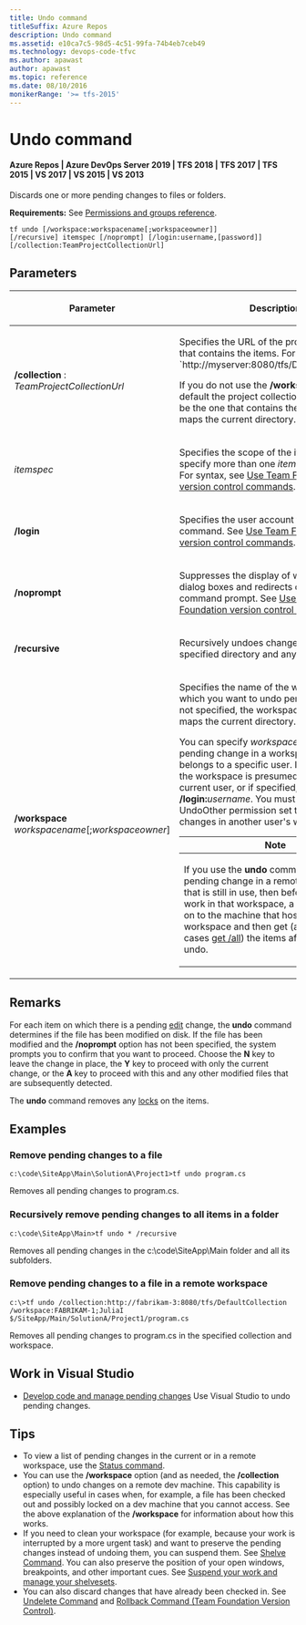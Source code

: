 ```yaml
---
title: Undo command
titleSuffix: Azure Repos
description: Undo command
ms.assetid: e10ca7c5-98d5-4c51-99fa-74b4eb7ceb49
ms.technology: devops-code-tfvc
ms.author: apawast
author: apawast
ms.topic: reference
ms.date: 08/10/2016
monikerRange: '>= tfs-2015'
---
```


# Undo command

#### Azure Repos | Azure DevOps Server 2019 | TFS 2018 | TFS 2017 | TFS 2015 | VS 2017 | VS 2015 | VS 2013

Discards one or more pending changes to files or folders.

**Requirements:** See [Permissions and groups reference](../../organizations/security/permissions.md).

```
tf undo [/workspace:workspacename[;workspaceowner]]
[/recursive] itemspec [/noprompt] [/login:username,[password]]
[/collection:TeamProjectCollectionUrl]
```

## Parameters

<table><thead>
<tr><th><p>Parameter</p></th><th><p>Description</p></th></tr></thead><tbody>
<tr>
	<td><p><strong>/collection</strong> : <em>TeamProjectCollectionUrl</em></p></td>
    <td><p>Specifies the URL of the project collection that contains the items. For example: `http://myserver:8080/tfs/DefaultCollection`.</p><p>If you do not use the <strong>/workspace</strong> option, by default the project collection is presumed to be the one that contains the workspace that maps the current directory.</p></td></tr>
<tr>
	<td><p><em>itemspec</em></p></td>
	<td><p>Specifies the scope of the items. You can specify more than one <em>itemspec</em> argument. For syntax, see <a href="use-team-foundation-version-control-commands.md">Use Team Foundation version control commands</a>.</p></td></tr>
<tr>
	<td><p><strong>/login</strong></p></td>
	<td><p>Specifies the user account to use to run the command. See <a href="use-team-foundation-version-control-commands.md">Use Team Foundation version control commands</a>.</p></td></tr>
<tr>
	<td><p><strong>/noprompt</strong></p></td>
	<td><p>Suppresses the display of windows and dialog boxes and redirects output data to the command prompt. See <a href="use-team-foundation-version-control-commands.md">Use Team Foundation version control commands</a>.</p></td></tr>
<tr>
	<td><p><strong>/recursive</strong></p></td>
	<td><p>Recursively undoes changes to items in the specified directory and any subdirectories.</p></td></tr>
<tr>
	<td><p><strong>/workspace</strong> <em>workspacename</em>[;<em>workspaceowner</em>]</p></td>
    <td><p>Specifies the name of the workspace in which you want to undo pending changes. If not specified, the workspace is the one that maps the current directory.</p><p>You can specify <em>workspaceowner</em> to undo a pending change in a workspace that belongs to a specific user. If not specified, the workspace is presumed to be the current user, or if specified, the <strong>/login:</strong><em>username</em>. You must have the UndoOther permission set to Allow to undo changes in another user&#39;s workspace.</p><table><thead>
<tr><th><strong>Note</strong></th></tr></thead><tbody>
<tr>
	<td><p>If you use the <strong>undo</strong> command to undo a pending change in a remote workspace that is still in use, then before continuing work in that workspace, a user must log on to the machine that hosts the workspace and then get (and in some cases <a href="get-command.md">get /all</a>) the items affected by the undo.</p></td></tr></tbody></table></td></tr></tbody>
</table>

## Remarks

For each item on which there is a pending [edit](check-out-edit-files.md) change, the **undo** command determines if the file has been modified on disk. If the file has been modified and the **/noprompt** option has not been specified, the system prompts you to confirm that you want to proceed. Choose the **N** key to leave the change in place, the **Y** key to proceed with only the current change, or the **A** key to proceed with this and any other modified files that are subsequently detected.

The **undo** command removes any [locks](work-version-control-locks.md) on the items.

## Examples

### Remove pending changes to a file

```
c:\code\SiteApp\Main\SolutionA\Project1>tf undo program.cs
```

Removes all pending changes to program.cs.

### Recursively remove pending changes to all items in a folder

```
c:\code\SiteApp\Main>tf undo * /recursive
```

Removes all pending changes in the c:\\code\\SiteApp\\Main folder and all its subfolders.

### Remove pending changes to a file in a remote workspace

```
c:\>tf undo /collection:http://fabrikam-3:8080/tfs/DefaultCollection
/workspace:FABRIKAM-1;JuliaI $/SiteApp/Main/SolutionA/Project1/program.cs
```

Removes all pending changes to program.cs in the specified collection and workspace.

## Work in Visual Studio

* [Develop code and manage pending changes](develop-code-manage-pending-changes.md) Use Visual Studio to undo pending changes.

## Tips

* To view a list of pending changes in the current or in a remote workspace, use the [Status command](status-command.md).
* You can use the **/workspace** option (and as needed, the **/collection** option) to undo changes on a remote dev machine. This capability is especially useful in cases when, for example, a file has been checked out and possibly locked on a dev machine that you cannot access. See the above explanation of the **/workspace** for information about how this works.
* If you need to clean your workspace (for example, because your work is interrupted by a more urgent task) and want to preserve the pending changes instead of undoing them, you can suspend them. See [Shelve Command](shelve-command.md). You can also preserve the position of your open windows, breakpoints, and other important cues. See [Suspend your work and manage your shelvesets](suspend-your-work-manage-your-shelvesets.md).
* You can also discard changes that have already been checked in. See [Undelete Command](undelete-command.md) and [Rollback Command (Team Foundation Version Control)](rollback-command-team-foundation-version-control.md).
